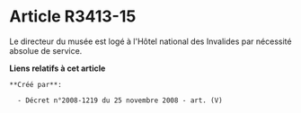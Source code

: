 # Article R3413-15

Le directeur du musée est logé à l'Hôtel national des Invalides par nécessité absolue de service.

**Liens relatifs à cet article**

	**Créé par**:

	  - Décret n°2008-1219 du 25 novembre 2008 - art. (V)
